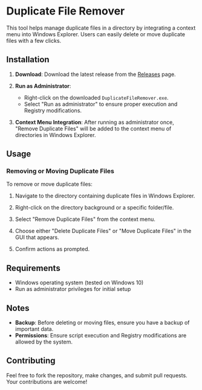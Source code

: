 # Duplicate File Remover

This tool helps manage duplicate files in a directory by integrating a context menu into Windows Explorer. Users can easily delete or move duplicate files with a few clicks.

## Installation

1. **Download**: Download the latest release from the [Releases](https://github.com/nducmd/Duplicate-File-Remover/releases) page.

2. **Run as Administrator**: 
   - Right-click on the downloaded `DuplicateFileRemover.exe`.
   - Select "Run as administrator" to ensure proper execution and Registry modifications.

3. **Context Menu Integration**: After running as administrator once, "Remove Duplicate Files" will be added to the context menu of directories in Windows Explorer.

## Usage

### Removing or Moving Duplicate Files

To remove or move duplicate files:

1. Navigate to the directory containing duplicate files in Windows Explorer.

2. Right-click on the directory background or a specific folder/file.

3. Select "Remove Duplicate Files" from the context menu.

4. Choose either "Delete Duplicate Files" or "Move Duplicate Files" in the GUI that appears.

5. Confirm actions as prompted.

## Requirements

- Windows operating system (tested on Windows 10)
- Run as administrator privileges for initial setup

## Notes

- **Backup**: Before deleting or moving files, ensure you have a backup of important data.
- **Permissions**: Ensure script execution and Registry modifications are allowed by the system.

## Contributing

Feel free to fork the repository, make changes, and submit pull requests. Your contributions are welcome!

